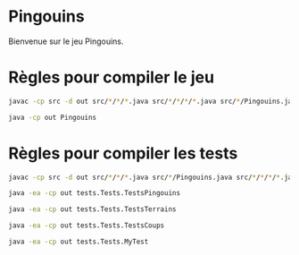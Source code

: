 # Pingouins

Bienvenue sur le jeu Pingouins.

# Règles pour compiler le jeu

```bash
javac -cp src -d out src/*/*/*.java src/*/*/*/*.java src/*/Pingouins.java

java -cp out Pingouins
```

# Règles pour compiler les tests

```bash
javac -cp src -d out src/*/*/*.java src/*/Pingouins.java src/*/*/*/*.java src/tests/Tests/*.java

java -ea -cp out tests.Tests.TestsPingouins

java -ea -cp out tests.Tests.TestsTerrains

java -ea -cp out tests.Tests.TestsCoups

java -ea -cp out tests.Tests.MyTest
```
